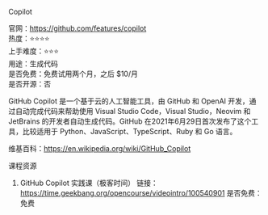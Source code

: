Copilot

官网：https://github.com/features/copilot  
热度：⭐️⭐️⭐️⭐️  
上手难度：⭐️⭐️⭐️  
用途：生成代码  
是否免费：免费试用两个月，之后 $10/月  
是否开源：否  

GitHub Copilot 是一个基于云的人工智能工具，由 GitHub 和 OpenAI 开发，通过自动完成代码来帮助使用 Visual Studio Code，Visual Studio，Neovim 和 JetBrains 的开发者自动生成代码。GitHub 在2021年6月29日首次发布了这个工具，比较适用于 Python、JavaScript、TypeScript、Ruby 和 Go 语言。

维基百科：https://en.wikipedia.org/wiki/GitHub_Copilot

课程资源
1. GitHub Copilot 实践课（极客时间）
   链接：https://time.geekbang.org/opencourse/videointro/100540901
   是否免费：免费